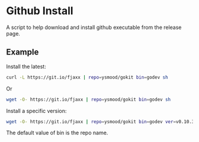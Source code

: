 # Github Install

A script to help download and install github executable from the release page.

## Example

Install the latest:

```bash
curl -L https://git.io/fjaxx | repo=ysmood/gokit bin=godev sh
```

Or

```bash
wget -O- https://git.io/fjaxx | repo=ysmood/gokit bin=godev sh
```

Install a specific version:

```bash
wget -O- https://git.io/fjaxx | repo=ysmood/gokit bin=godev ver=v0.10.3 sh
```

The default value of bin is the repo name.
